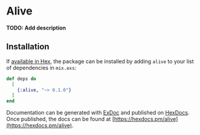 # Alive

**TODO: Add description**

## Installation

If [available in Hex](https://hex.pm/docs/publish), the package can be installed
by adding `alive` to your list of dependencies in `mix.exs`:

```elixir
def deps do
  [
    {:alive, "~> 0.1.0"}
  ]
end
```

Documentation can be generated with [ExDoc](https://github.com/elixir-lang/ex_doc)
and published on [HexDocs](https://hexdocs.pm). Once published, the docs can
be found at [https://hexdocs.pm/alive](https://hexdocs.pm/alive).

